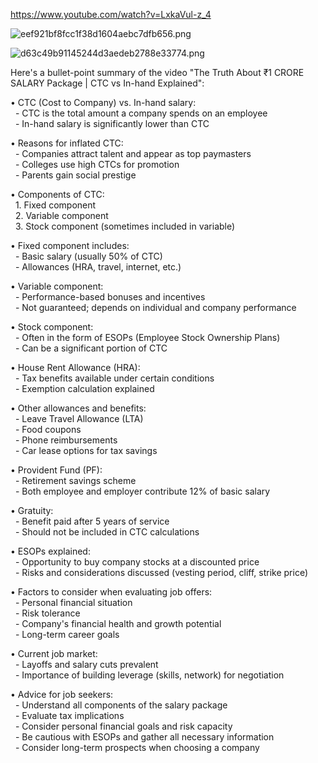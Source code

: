 https://www.youtube.com/watch?v=LxkaVul-z_4

![eef921bf8fcc1f38d1604aebc7dfb656.png](eef921bf8fcc1f38d1604aebc7dfb656.png)

![d63c49b91145244d3aedeb2788e33774.png](d63c49b91145244d3aedeb2788e33774.png)

Here's a bullet-point summary of the video "The Truth About ₹1 CRORE SALARY Package | CTC vs In-hand Explained":

• CTC (Cost to Company) vs. In-hand salary:  
  - CTC is the total amount a company spends on an employee  
  - In-hand salary is significantly lower than CTC

• Reasons for inflated CTC:  
  - Companies attract talent and appear as top paymasters  
  - Colleges use high CTCs for promotion  
  - Parents gain social prestige

• Components of CTC:  
  1. Fixed component  
  2. Variable component  
  3. Stock component (sometimes included in variable)

• Fixed component includes:  
  - Basic salary (usually 50% of CTC)  
  - Allowances (HRA, travel, internet, etc.)

• Variable component:  
  - Performance-based bonuses and incentives  
  - Not guaranteed; depends on individual and company performance

• Stock component:  
  - Often in the form of ESOPs (Employee Stock Ownership Plans)  
  - Can be a significant portion of CTC

• House Rent Allowance (HRA):  
  - Tax benefits available under certain conditions  
  - Exemption calculation explained

• Other allowances and benefits:  
  - Leave Travel Allowance (LTA)  
  - Food coupons  
  - Phone reimbursements  
  - Car lease options for tax savings

• Provident Fund (PF):  
  - Retirement savings scheme  
  - Both employee and employer contribute 12% of basic salary

• Gratuity:  
  - Benefit paid after 5 years of service  
  - Should not be included in CTC calculations

• ESOPs explained:  
  - Opportunity to buy company stocks at a discounted price  
  - Risks and considerations discussed (vesting period, cliff, strike price)

• Factors to consider when evaluating job offers:  
  - Personal financial situation  
  - Risk tolerance  
  - Company's financial health and growth potential  
  - Long-term career goals

• Current job market:  
  - Layoffs and salary cuts prevalent  
  - Importance of building leverage (skills, network) for negotiation

• Advice for job seekers:  
  - Understand all components of the salary package  
  - Evaluate tax implications  
  - Consider personal financial goals and risk capacity  
  - Be cautious with ESOPs and gather all necessary information  
  - Consider long-term prospects when choosing a company